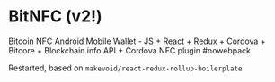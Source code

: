 # BitNFC (v2!)
Bitcoin NFC Android Mobile Wallet - JS + React + Redux + Cordova + Bitcore + Blockchain.info API + Cordova NFC plugin #nowebpack

Restarted, based on `makevoid/react-redux-rollup-boilerplate`

